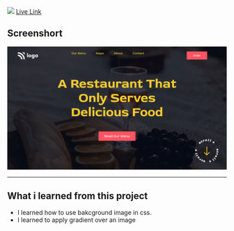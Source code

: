 ![](https://img.shields.io/badge/Project-2-red)
[Live Link](https://food-restaurant-home-page-1.netlify.app/)

## Screenshort
![Screeshort](Screenshots/Screenshot.png)
   * * *
  ## What i learned from this project

  - I learned how to use bakcground image in css.
  - I learned to apply gradient over an image
 
 